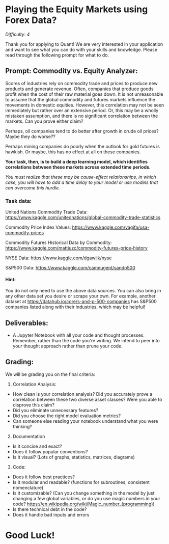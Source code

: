 # Playing the Equity Markets using Forex Data?

_Difficulty: 4_

Thank you for applying to Quant! We are very interested in your application and want to see what you can do with your skills and knowledge. Please read through the following prompt for what to do.

## Prompt: Commodity vs. Equity Analyzer:

Scores of industries rely on commodity trade and prices to produce new products and generate revenue. Often, companies that produce goods profit when the cost of their raw material goes down. It is not unreasonable to assume that the global commodity and futures markets influence the movements in domestic equities. However, this correlation may not be seen immediately but rather over an extensive period. Or, this may be a wholly mistaken assumption, and there is no significant correlation between the markets. Can you prove either claim?

Perhaps, oil companies tend to do better after growth in crude oil prices? Maybe they do worse??

Perhaps mining companies do poorly when the outlook for gold futures is hawkish. Or maybe, this has no effect at all on these companies.

**Your task, then, is to build a deep learning model, which identifies correlations between these markets across extended time periods.**

_You must realize that these may be cause-effect relationships, in which case, you will have to add a time delay to your model or use models that can overcome this hurdle._

### Task data:

United Nations Commodity Trade Data: https://www.kaggle.com/unitednations/global-commodity-trade-statistics

Commodity Price Index Values: https://www.kaggle.com/vagifa/usa-commodity-prices

Commodity Futures Historical Data by Commodity: https://www.kaggle.com/mattiuzc/commodity-futures-price-history

NYSE Data: https://www.kaggle.com/dgawlik/nyse

S&P500 Data: https://www.kaggle.com/camnugent/sandp500


#### Hint:
You do not only need to use the above data sources. You can also bring in any other data set you desire or scrape your own. For example, another dataset at https://datahub.io/core/s-and-p-500-companies has S&P500 companies listed along with their industries, which may be helpful!

## Deliverables:

- A Jupyter Notebook with all your code and thought processes. Remember, rather than the code you're writing. We intend to peer into your thought approach rather than prune your code.

## Grading:

We will be grading you on the final criteria:

1. Correlation Analysis:
  - How clean is your correlation analysis? Did you accurately prove a correlation between these two diverse asset classes? Were you able to disprove this claim?
  - Did you eliminate unnecessary features?
  - Did you choose the right model evaluation metrics?
  - Can someone else reading your notebook understand what you were thinking?

2. Documentation
  - Is it concise and exact?
  - Does it follow popular conventions?
  - Is it visual? (Lots of graphs, statistics, matrices, diagrams)
3. Code:
  - Does it follow best practices?
  - Is it modular and readable? (functions for subroutines, consistent nomenclature)
  - Is it customizable? (Can you change something in the model by just changing a few global variables, or do you use magic numbers in your code? https://en.wikipedia.org/wiki/Magic_number_(programming))
  - Is there technical debt in the code?
  - Does it handle bad inputs and errors

# Good Luck!
